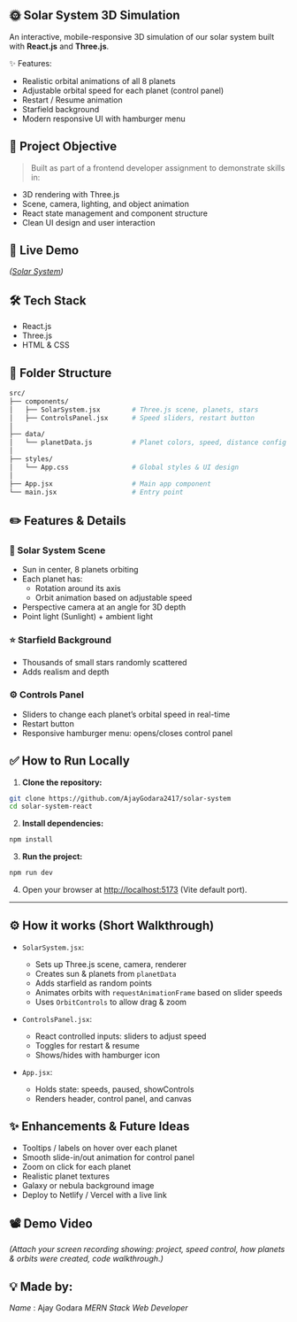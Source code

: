 ## 🌞 Solar System 3D Simulation

An interactive, mobile-responsive 3D simulation of our solar system built with **React.js** and **Three.js**.

✨ Features:
* Realistic orbital animations of all 8 planets
* Adjustable orbital speed for each planet (control panel)
* Restart / Resume animation
* Starfield background
* Modern responsive UI with hamburger menu

## 📌 **Project Objective**

> Built as part of a frontend developer assignment to demonstrate skills in:

* 3D rendering with Three.js
* Scene, camera, lighting, and object animation
* React state management and component structure
* Clean UI design and user interaction


## 🚀 **Live Demo**

*([Solar System](https://solar-system-bice-seven.vercel.app/))*


## 🛠 **Tech Stack**

* React.js
* Three.js
* HTML & CSS


## 📁 **Folder Structure**

```bash
src/
├── components/
│   ├── SolarSystem.jsx        # Three.js scene, planets, stars
│   ├── ControlsPanel.jsx      # Speed sliders, restart button
│
├── data/
│   └── planetData.js          # Planet colors, speed, distance config
│
├── styles/
│   └── App.css                # Global styles & UI design
│
├── App.jsx                    # Main app component
└── main.jsx                   # Entry point
```


## ✏️ **Features & Details**

### 🌌 Solar System Scene

* Sun in center, 8 planets orbiting
* Each planet has:
  * Rotation around its axis
  * Orbit animation based on adjustable speed
* Perspective camera at an angle for 3D depth
* Point light (Sunlight) + ambient light

### ⭐ Starfield Background

* Thousands of small stars randomly scattered
* Adds realism and depth

### ⚙ Controls Panel

* Sliders to change each planet’s orbital speed in real-time
* Restart button
* Responsive hamburger menu: opens/closes control panel


## ✅ **How to Run Locally**

1. **Clone the repository:**

```bash
git clone https://github.com/AjayGodara2417/solar-system
cd solar-system-react
```

2. **Install dependencies:**

```bash
npm install
```

3. **Run the project:**

```bash
npm run dev
```

4. Open your browser at [http://localhost:5173](http://localhost:5173) (Vite default port).

---

## ⚙ **How it works (Short Walkthrough)**

* `SolarSystem.jsx`:
  * Sets up Three.js scene, camera, renderer
  * Creates sun & planets from `planetData`
  * Adds starfield as random points
  * Animates orbits with `requestAnimationFrame` based on slider speeds
  * Uses `OrbitControls` to allow drag & zoom
  
* `ControlsPanel.jsx`:
  * React controlled inputs: sliders to adjust speed
  * Toggles for restart & resume
  * Shows/hides with hamburger icon

* `App.jsx`:
  * Holds state: speeds, paused, showControls
  * Renders header, control panel, and canvas


## ✨ **Enhancements & Future Ideas**

* Tooltips / labels on hover over each planet
* Smooth slide-in/out animation for control panel
* Zoom on click for each planet
* Realistic planet textures
* Galaxy or nebula background image
* Deploy to Netlify / Vercel with a live link


## 📽 **Demo Video**

*(Attach your screen recording showing: project, speed control, how planets & orbits were created, code walkthrough.)*


## 💡 **Made by:**

*Name* : Ajay Godara
*MERN Stack Web Developer*